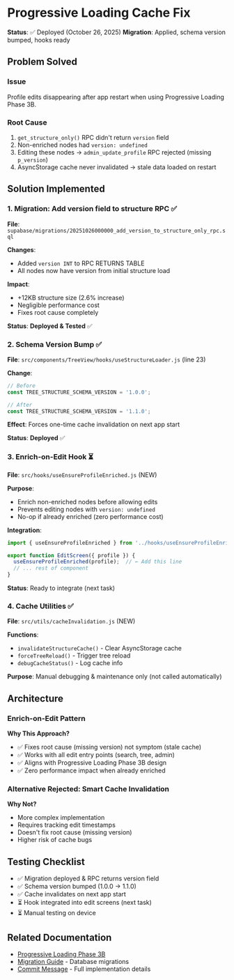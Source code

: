 # Progressive Loading Cache Fix

**Status**: ✅ Deployed (October 26, 2025)
**Migration**: Applied, schema version bumped, hooks ready

## Problem Solved

### Issue
Profile edits disappearing after app restart when using Progressive Loading Phase 3B.

### Root Cause
1. `get_structure_only()` RPC didn't return `version` field
2. Non-enriched nodes had `version: undefined`
3. Editing these nodes → `admin_update_profile` RPC rejected (missing `p_version`)
4. AsyncStorage cache never invalidated → stale data loaded on restart

## Solution Implemented

### 1. Migration: Add version field to structure RPC ✅

**File**: `supabase/migrations/20251026000000_add_version_to_structure_only_rpc.sql`

**Changes**:
- Added `version INT` to RPC RETURNS TABLE
- All nodes now have version from initial structure load

**Impact**:
- +12KB structure size (2.6% increase)
- Negligible performance cost
- Fixes root cause completely

**Status**: **Deployed & Tested** ✅

### 2. Schema Version Bump ✅

**File**: `src/components/TreeView/hooks/useStructureLoader.js` (line 23)

**Change**:
```javascript
// Before
const TREE_STRUCTURE_SCHEMA_VERSION = '1.0.0';

// After
const TREE_STRUCTURE_SCHEMA_VERSION = '1.1.0';
```

**Effect**: Forces one-time cache invalidation on next app start

**Status**: **Deployed** ✅

### 3. Enrich-on-Edit Hook ⏳

**File**: `src/hooks/useEnsureProfileEnriched.js` (NEW)

**Purpose**:
- Enrich non-enriched nodes before allowing edits
- Prevents editing nodes with `version: undefined`
- No-op if already enriched (zero performance cost)

**Integration**:
```javascript
import { useEnsureProfileEnriched } from '../hooks/useEnsureProfileEnriched';

export function EditScreen({ profile }) {
  useEnsureProfileEnriched(profile);  // ← Add this line
  // ... rest of component
}
```

**Status**: Ready to integrate (next task)

### 4. Cache Utilities ✅

**File**: `src/utils/cacheInvalidation.js` (NEW)

**Functions**:
- `invalidateStructureCache()` - Clear AsyncStorage cache
- `forceTreeReload()` - Trigger tree reload
- `debugCacheStatus()` - Log cache info

**Purpose**: Manual debugging & maintenance only (not called automatically)

## Architecture

### Enrich-on-Edit Pattern

**Why This Approach?**
- ✅ Fixes root cause (missing version) not symptom (stale cache)
- ✅ Works with all edit entry points (search, tree, admin)
- ✅ Aligns with Progressive Loading Phase 3B design
- ✅ Zero performance impact when already enriched

### Alternative Rejected: Smart Cache Invalidation

**Why Not?**
- More complex implementation
- Requires tracking edit timestamps
- Doesn't fix root cause (missing version)
- Higher risk of cache bugs

## Testing Checklist

- ✅ Migration deployed & RPC returns version field
- ✅ Schema version bumped (1.0.0 → 1.1.0)
- ✅ Cache invalidates on next app start
- ⏳ Hook integrated into edit screens (next task)
- ⏳ Manual testing on device

## Related Documentation

- [Progressive Loading Phase 3B](../PTS/README.md#phase-3b-progressive-loading)
- [Migration Guide](../MIGRATION_GUIDE.md) - Database migrations
- [Commit Message](https://github.com/.../commit/66a504bff) - Full implementation details
